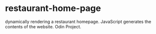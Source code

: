 # restaurant-home-page
dynamically rendering a restaurant homepage. JavaScript generates the contents of the website. Odin Project.
